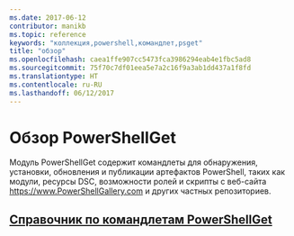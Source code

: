 ```yaml
---
ms.date: 2017-06-12
contributor: manikb
ms.topic: reference
keywords: "коллекция,powershell,командлет,psget"
title: "обзор"
ms.openlocfilehash: caea1ffe907cc5473fca3986294eab4e1fbc5ad8
ms.sourcegitcommit: 75f70c7df01eea5e7a2c16f9a3ab1dd437a1f8fd
ms.translationtype: HT
ms.contentlocale: ru-RU
ms.lasthandoff: 06/12/2017
---
```

# <a name="powershellget-overview"></a>Обзор PowerShellGet

Модуль PowerShellGet содержит командлеты для обнаружения, установки, обновления и публикации артефактов PowerShell, таких как модули, ресурсы DSC, возможности ролей и скрипты с веб-сайта https://www.PowerShellGallery.com и других частных репозиториев.

## <a name="powershellget-cmdlet-referencepsgetcmdletsreferencemd"></a>[Справочник по командлетам PowerShellGet](./psget_cmdlets_reference.md)

